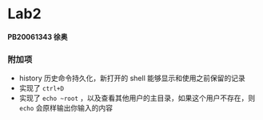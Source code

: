 # Lab2

**PB20061343 徐奥**

### 附加项

+ history 历史命令持久化，新打开的 shell 能够显示和使用之前保留的记录
+ 实现了 `ctrl+D`
+ 实现了 `echo ~root` ，以及查看其他用户的主目录，如果这个用户不存在，则 `echo`  会原样输出你输入的内容


